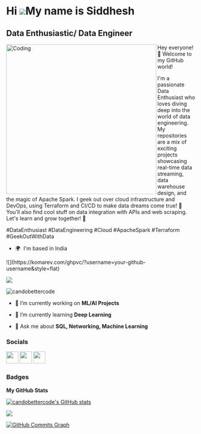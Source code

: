 Hi ![](https://user-images.githubusercontent.com/18350557/176309783-0785949b-9127-417c-8b55-ab5a4333674e.gif)My name is Siddhesh
================================================================================================================================

Data Enthusiastic/ Data Engineer
--------------------------------

<img align="left" alt="Coding" width="400" src="https://cdn.dribbble.com/users/1162077/screenshots/3848914/programmer.gif">

<p>
Hey everyone! 👋 Welcome to my GitHub world! 

  I'm a passionate Data Enthusiast who loves diving deep into the world of data engineering. My repositories are a mix of exciting projects showcasing real-time data streaming, data warehouse design, and the magic of Apache Spark. I geek out over cloud infrastructure and DevOps, using Terraform and CI/CD to make data dreams come true! 🌟 You'll also find cool stuff on data integration with APIs and web scraping. Let's learn and grow together! 🚀 

\#DataEnthusiast #DataEngineering #Cloud #ApacheSpark #Terraform #GeekOutWithData
</p>

* 🌍  I'm based in India
<p>
![](https://komarev.com/ghpvc/?username=your-github-username&style=flat)
</p>
<p>
<a href="https://www.github.com/candobettercode" target="_blank" rel="noreferrer"><img
src="https://img.shields.io/github/followers/candobettercode?logo=github&style=for-the-badge&color=ef4444&labelColor=1c1917" /></a>

<p align="left"> <img src="https://komarev.com/ghpvc/?username=candobettercode&label=Profile%20views&color=0e75b6&style=flat" alt="candobettercode" /> </p>

- 🔭 I’m currently working on **ML/AI Projects**

- 🌱 I’m currently learning **Deep Learning**

- 💬 Ask me about **SQL, Networking, Machine Learning**

### Socials

<p align="left"><a href="https://www.youtube.com/c/tecknowcode" target="_blank" rel="noreferrer"><img src="https://raw.githubusercontent.com/danielcranney/readme-generator/main/public/icons/socials/youtube.svg" width="32" height="32" /></a> <a href="https://discord.com/users/Tecknowcode" target="_blank" rel="noreferrer"><img src="https://raw.githubusercontent.com/danielcranney/readme-generator/main/public/icons/socials/discord.svg" width="32" height="32" /></a> <a href="https://www.github.com/candobettercode" target="_blank" rel="noreferrer"><img src="https://raw.githubusercontent.com/danielcranney/readme-generator/main/public/icons/socials/github.svg" width="32" height="32" /></a> </p>

### Badges

<b>My GitHub Stats</b>

<a href="http://www.github.com/candobettercode"><img src="https://github-readme-stats.vercel.app/api?username=candobettercode&show_icons=true&hide=&count_private=true&title_color=ef4444&text_color=ffffff&icon_color=ef4444&bg_color=1c1917&hide_border=true&show_icons=true" alt="candobettercode's GitHub stats" /></a>

<a href="http://www.github.com/candobettercode"><img src="https://github-readme-streak-stats.herokuapp.com/?user=candobettercode&stroke=ffffff&background=1c1917&ring=ef4444&fire=ef4444&currStreakNum=ffffff&currStreakLabel=ef4444&sideNums=ffffff&sideLabels=ffffff&dates=ffffff&hide_border=true" /></a>

<a href="http://www.github.com/candobettercode"><img src="https://github-readme-activity-graph.cyclic.app/graph?username=candobettercode&bg_color=1c1917&color=ffffff&line=ef4444&point=ffffff&area_color=1c1917&area=true&hide_border=true&custom_title=GitHub%20Commits%20Graph" alt="GitHub Commits Graph" /></a>
